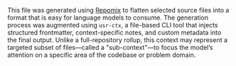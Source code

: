 This file was generated using [Repomix](https://repomix.com) to flatten selected source files into a format that is easy for language models to consume. The generation process was augmented using `usr-ctx`, a file-based CLI tool that injects structured frontmatter, context-specific notes, and custom metadata into the final output. Unlike a full-repository rollup, this context may represent a targeted subset of files—called a "sub-context"—to focus the model’s attention on a specific area of the codebase or problem domain.